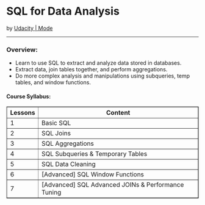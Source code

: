 <h1>SQL for Data Analysis</h1>
by <a href="https://www.udacity.com/course/sql-for-data-analysis--ud198" target="_blank">Udacity | Mode</a>
<hr>
 
<h3>Overview:</h3>
<ul>
 <li>Learn to use SQL to extract and analyze data stored in databases.</li>
 <li>Extract data, join tables together, and perform aggregations.</li>
 <li>Do more complex analysis and manipulations using subqueries, temp tables, and window functions.</li>
</ul>

<h4>Course Syllabus:</h4>

<table border="1">
 <tr>
  <th>Lessons</th>
  <th>Content</th>
 </tr>
 <tr>
  <td>1</td>
  <td>Basic SQL</td>
 </tr>
 <tr>
  <td>2</td>
  <td>SQL Joins</td>
 </tr>
 <tr>
  <td>3</td>
  <td>SQL Aggregations</td>
 </tr>
 <tr>
  <td>4</td>
  <td>SQL Subqueries & Temporary Tables</td>
 </tr>
 <tr>
  <td>5</td>
  <td>SQL Data Cleaning</td>
 </tr>
 <tr>
  <td>6</td>
  <td>[Advanced] SQL Window Functions</td>
 </tr>
 <tr>
  <td>7</td>
  <td>[Advanced] SQL Advanced JOINs & Performance Tuning</td>
 </tr>
</table>
